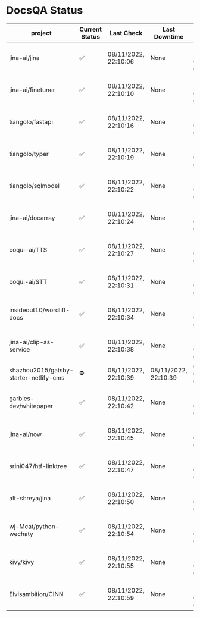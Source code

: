 # DocsQA Status

|               project                |Current Status|     Last Check     |   Last Downtime    |              % Uptime              |
|--------------------------------------|--------------|--------------------|--------------------|------------------------------------|
|jina-ai/jina                          |✅            |08/11/2022, 22:10:06|None                |100.000 (since 08/11/2022, 05:10:08)|
|jina-ai/finetuner                     |✅            |08/11/2022, 22:10:10|None                |100.000 (since 08/11/2022, 05:10:08)|
|tiangolo/fastapi                      |✅            |08/11/2022, 22:10:16|None                |100.000 (since 08/11/2022, 05:10:08)|
|tiangolo/typer                        |✅            |08/11/2022, 22:10:19|None                |100.000 (since 08/11/2022, 05:10:08)|
|tiangolo/sqlmodel                     |✅            |08/11/2022, 22:10:22|None                |100.000 (since 08/11/2022, 05:10:08)|
|jina-ai/docarray                      |✅            |08/11/2022, 22:10:24|None                |100.000 (since 08/11/2022, 05:10:08)|
|coqui-ai/TTS                          |✅            |08/11/2022, 22:10:27|None                |100.000 (since 08/11/2022, 05:10:08)|
|coqui-ai/STT                          |✅            |08/11/2022, 22:10:31|None                |100.000 (since 08/11/2022, 05:10:08)|
|insideout10/wordlift-docs             |✅            |08/11/2022, 22:10:34|None                |100.000 (since 08/11/2022, 05:10:08)|
|jina-ai/clip-as-service               |✅            |08/11/2022, 22:10:38|None                |100.000 (since 08/11/2022, 05:10:08)|
|shazhou2015/gatsby-starter-netlify-cms|⛔️           |08/11/2022, 22:10:39|08/11/2022, 22:10:39|0.000 (since 08/11/2022, 05:10:08)  |
|garbles-dev/whitepaper                |✅            |08/11/2022, 22:10:42|None                |100.000 (since 08/11/2022, 05:10:08)|
|jina-ai/now                           |✅            |08/11/2022, 22:10:45|None                |100.000 (since 08/11/2022, 05:10:08)|
|srini047/htf-linktree                 |✅            |08/11/2022, 22:10:47|None                |100.000 (since 08/11/2022, 05:10:08)|
|alt-shreya/jina                       |✅            |08/11/2022, 22:10:50|None                |100.000 (since 08/11/2022, 05:10:08)|
|wj-Mcat/python-wechaty                |✅            |08/11/2022, 22:10:54|None                |100.000 (since 08/11/2022, 05:10:08)|
|kivy/kivy                             |✅            |08/11/2022, 22:10:55|None                |100.000 (since 08/11/2022, 05:10:08)|
|Elvisambition/CINN                    |✅            |08/11/2022, 22:10:59|None                |100.000 (since 08/11/2022, 05:10:08)|

